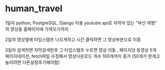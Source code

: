 # human_travel
1일차 python, PostgreSQL, Django 이용 youtube api로 자막이 있는 "부산 여행" 의 영상을 홈페이지에 가져오기까지

2일차 영상옆에 타임스탬프 나오게하고 시간 클릭하면 그 영상부분으로 이동

3일차 검색하면 자막검색한후 그 타임스탬프 누르면 영상 이동 , 페이지당 동영상 5개 페이지네이션,  fetch파일 수정해서 영상다운로드 개수 100개까지 증가 (50개가 한계고 늘리려면 다른설정추가해야함)





